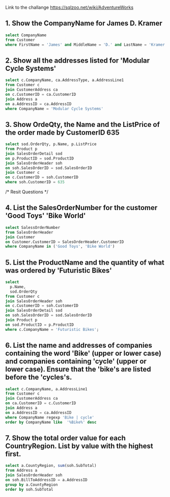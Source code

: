 Link to the challange https://sqlzoo.net/wiki/AdventureWorks

## 1. Show the CompanyName for James D. Kramer

```SQL 
select CompanyName
from Customer
where FirstName = 'James' and MiddleName = 'D.' and LastName = 'Kramer'
```

## 2. Show all the addresses listed for 'Modular Cycle Systems'

```SQL 
select c.CompanyName, ca.AddressType, a.AddressLine1
from Customer c
join CustomerAddress ca
on c.CustomerID = ca.CustomerID
join Address a
on a.AddressID = ca.AddressID
where CompanyName = 'Modular Cycle Systems'
```

## 3. Show OrdeQty, the Name and the ListPrice of the order made by CustomerID 635

```SQL
select sod.OrderQty, p.Name, p.ListPrice
from Product p
join SalesOrderDetail sod
on p.ProductID = sod.ProductID
join SalesOrderHeader soh
on soh.SalesOrderID = sod.SalesOrderID
join Customer c
on c.CustomerID = soh.CustomerID
where soh.CustomerID = 635
```

/* Resit Questions */

## 4. List the SalesOrderNumber for the customer 'Good Toys' 'Bike World'
```SQL
select SalessOrderNumber
from SalesOrderHeader
join Customer
on Customer.CustomerID = SalesOrderHeader.CustomerID
where CompanyName in ('Good Toys', 'Bike World')
```
## 5. List the ProductName and the quantity of what was ordered by 'Futuristic Bikes'
```SQL
select
  p.Name,
  sod.OrderQty
from Customer c
join SalesOrderHeader soh
on c.CustomerID = soh.CustomerID
join SalesOrderDetail sod
on soh.SalesOrderID = sod.SalesOrderID
join Product p
on sod.ProductID = p.ProductID
where c.CompanyName = 'Futuristic Bikes';
```


## 6. List the name and addresses of companies containing the word 'Bike' (upper or lower case) and companies containing 'cycle' (upper or lower case). Ensure that the 'bike's are listed before the 'cycles's.
```SQL
select c.CompanyName, a.AddressLine1
from Customer c
join CustomerAddress ca
on ca.CustomerID = c.CustomerID
join Address a
on a.AddressID = ca.AddressID
where CompanyName regexp 'Bike | cycle'
order by CompanyName like  '%Bike%' desc
```

## 7. Show the total order value for each CountryRegion. List by value with the highest first.
```SQL
select a.CountyRegion, sum(soh.SubTotal)
from Address a
join SalesOrderHeader soh
on soh.BillToAddressID = a.AddressID
group by a.CountyRegion
order by soh.SubTotal
```


